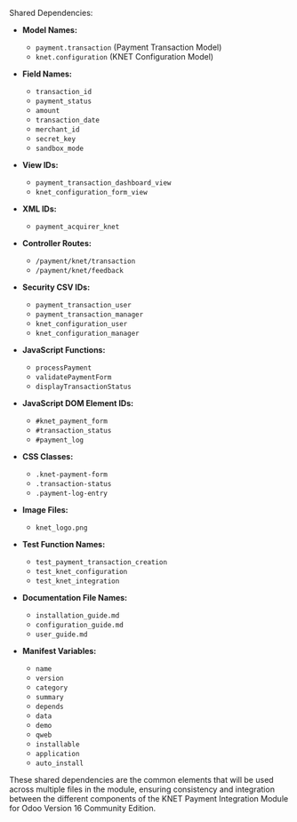 Shared Dependencies:

- **Model Names:**
  - `payment.transaction` (Payment Transaction Model)
  - `knet.configuration` (KNET Configuration Model)

- **Field Names:**
  - `transaction_id`
  - `payment_status`
  - `amount`
  - `transaction_date`
  - `merchant_id`
  - `secret_key`
  - `sandbox_mode`

- **View IDs:**
  - `payment_transaction_dashboard_view`
  - `knet_configuration_form_view`

- **XML IDs:**
  - `payment_acquirer_knet`

- **Controller Routes:**
  - `/payment/knet/transaction`
  - `/payment/knet/feedback`

- **Security CSV IDs:**
  - `payment_transaction_user`
  - `payment_transaction_manager`
  - `knet_configuration_user`
  - `knet_configuration_manager`

- **JavaScript Functions:**
  - `processPayment`
  - `validatePaymentForm`
  - `displayTransactionStatus`

- **JavaScript DOM Element IDs:**
  - `#knet_payment_form`
  - `#transaction_status`
  - `#payment_log`

- **CSS Classes:**
  - `.knet-payment-form`
  - `.transaction-status`
  - `.payment-log-entry`

- **Image Files:**
  - `knet_logo.png`

- **Test Function Names:**
  - `test_payment_transaction_creation`
  - `test_knet_configuration`
  - `test_knet_integration`

- **Documentation File Names:**
  - `installation_guide.md`
  - `configuration_guide.md`
  - `user_guide.md`

- **Manifest Variables:**
  - `name`
  - `version`
  - `category`
  - `summary`
  - `depends`
  - `data`
  - `demo`
  - `qweb`
  - `installable`
  - `application`
  - `auto_install`

These shared dependencies are the common elements that will be used across multiple files in the module, ensuring consistency and integration between the different components of the KNET Payment Integration Module for Odoo Version 16 Community Edition.